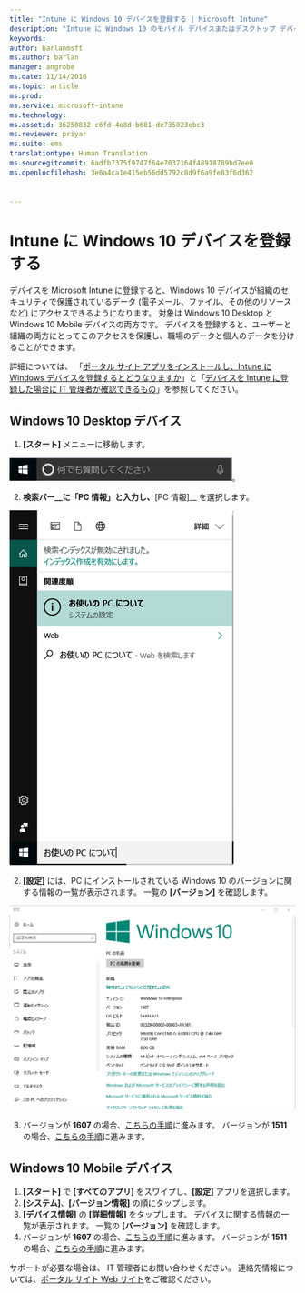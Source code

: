 ```yaml
---
title: "Intune に Windows 10 デバイスを登録する | Microsoft Intune"
description: "Intune に Windows 10 のモバイル デバイスまたはデスクトップ デバイスを登録する方法について説明します"
keywords: 
author: barlanmsft
ms.author: barlan
manager: angrobe
ms.date: 11/14/2016
ms.topic: article
ms.prod: 
ms.service: microsoft-intune
ms.technology: 
ms.assetid: 36250832-c6fd-4e8d-b681-de735023ebc3
ms.reviewer: priyar
ms.suite: ems
translationtype: Human Translation
ms.sourcegitcommit: 6adfb7375f9747f64e7037164f48918789bd7ee0
ms.openlocfilehash: 3e6a4ca1e415eb56dd5792c8d9f6a9fe83f6d362


---
```



# <a name="enroll-your-windows-10-devices-in-intune"></a>Intune に Windows 10 デバイスを登録する

デバイスを Microsoft Intune に登録すると、Windows 10 デバイスが組織のセキュリティで保護されているデータ (電子メール、ファイル、その他のリソースなど) にアクセスできるようになります。 対象は Windows 10 Desktop と Windows 10 Mobile デバイスの両方です。 デバイスを登録すると、ユーザーと組織の両方にとってこのアクセスを保護し、職場のデータと個人のデータを分けることができます。

詳細については、 「[ポータル サイト アプリをインストールし、Intune に Windows デバイスを登録するとどうなりますか](what-happens-if-you-install-the-company-portal-app-and-enroll-your-device-in-intune-windows.md)」と「[デバイスを Intune に登録した場合に IT 管理者が確認できるもの](what-can-your-it-administrator-see-when-you-enroll-your-device-in-intune-windows.md)」を参照してください。

## <a name="windows-10-desktop-devices"></a>Windows 10 Desktop デバイス
1.  __[スタート]__ メニューに移動します。

 ![Windows の [スタート] メニュー](../media/windows-start-menu.png)。

2. __検索バー__に「PC 情報」と入力し、__[PC 情報]__ を選択します。

 ![PC 情報の検索設定](../media/searching_for_about_your_pc.png)

2.  __[設定]__ には、PC にインストールされている Windows 10 のバージョンに関する情報の一覧が表示されます。 一覧の __[バージョン]__ を確認します。

 ![Windows 10 Desktop の PC 情報](../media/settings_about_pc.png)

3.  バージョンが __1607__ の場合、[こちらの手順](enroll-your-w10-device-access-work-or-school.md)に進みます。 バージョンが __1511__ の場合、[こちらの手順](enroll-your-w10-device-your-account.md)に進みます。

## <a name="windows-10-mobile-devices"></a>Windows 10 Mobile デバイス

1.  __[スタート]__ で __[すべてのアプリ]__ をスワイプし、__[設定]__ アプリを選択します。
2.  __[システム]__、__[バージョン情報]__ の順にタップします。
3.  __[デバイス情報]__ の __[詳細情報]__ をタップします。 デバイスに関する情報の一覧が表示されます。 一覧の __[バージョン]__ を確認します。
4.  バージョンが __1607__ の場合、[こちらの手順](enroll-your-w10-device-access-work-or-school.md)に進みます。 バージョンが __1511__ の場合、[こちらの手順](enroll-your-w10-device-your-account.md)に進みます。

サポートが必要な場合は、 IT 管理者にお問い合わせください。 連絡先情報については、[ポータル サイト Web サイト](http://portal.manage.microsoft.com)をご確認ください。



<!--HONumber=Dec16_HO2-->


